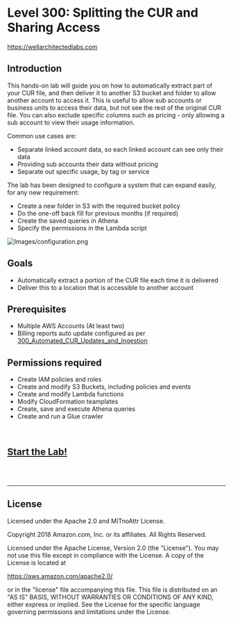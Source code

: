# Level 300: Splitting the CUR and Sharing Access
https://wellarchitectedlabs.com 

## Introduction
 This hands-on lab will guide you on how to automatically extract part of your CUR file, and then deliver it to another S3 bucket and folder to allow another account to access it. This is useful to allow sub accounts or business units to access their data, but not see the rest of the original CUR file. You can also exclude specific columns such as pricing - only allowing a sub account to view their usage information.


Common use cases are:

 - Separate linked account data, so each linked account can see only their data
 - Providing sub accounts their data without pricing
 - Separate out specific usage, by tag or service


The lab has been designed to configure a system that can expand easily, for any new requirement:

 - Create a new folder in S3 with the required bucket policy
 - Do the one-off back fill for previous months (if required)
 - Create the saved queries in Athena
 - Specify the permissions in the Lambda script
 
 
![Images/configuration.png](Images/configuration.png)

## Goals
- Automatically extract a portion of the CUR file each time it is delivered
- Deliver this to a location that is accessible to another account


## Prerequisites
- Multiple AWS Accounts (At least two)
- Billing reports auto update configured as per [300_Automated_CUR_Updates_and_Ingestion](../300_Automated_CUR_Updates_and_Ingestion/README.md) 


## Permissions required
- Create IAM policies and roles
- Create and modify S3 Buckets, including policies and events
- Create and modify Lambda functions
- Modify CloudFormation teamplates
- Create, save and execute Athena queries
- Create and run a Glue crawler


<BR>

## [Start the Lab!](Lab_Guide.md)

<BR>
<BR> 



***

## License
Licensed under the Apache 2.0 and MITnoAttr License.

Copyright 2018 Amazon.com, Inc. or its affiliates. All Rights Reserved.

Licensed under the Apache License, Version 2.0 (the "License"). You may not use this file except in compliance with the License. A copy of the License is located at

https://aws.amazon.com/apache2.0/

or in the "license" file accompanying this file. This file is distributed on an "AS IS" BASIS, WITHOUT WARRANTIES OR CONDITIONS OF ANY KIND, either express or implied. See the License for the specific language governing permissions and limitations under the License.
